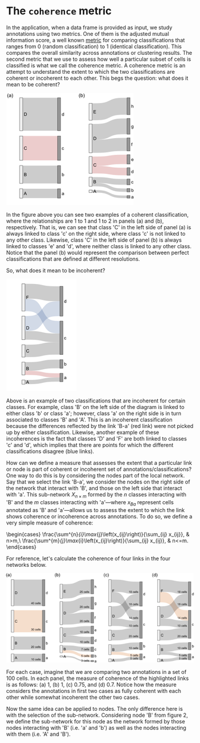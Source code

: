 # The `coherence` metric

In the application, when a data frame is provided as input, we study annotations using two metrics. One of them is the adjusted mutual information score, a well known [metric](https://en.wikipedia.org/wiki/Adjusted_mutual_information) for comparing classifications that ranges from 0 (random classification) to 1 (identical classification). This compares the overall similarity across annotations or clustering results. The second metric that we use to assess how well a particular subset of cells is classified is what we call the coherence metric. A coherence metric is an attempt to understand the extent to which the two classifications are coherent or incoherent to each other. This begs the question: what does it mean to be coherent?

![Figure 1](./coherent.png)

In the figure above you can see two examples of a coherent classification, where the relationships are 1 to 1 and 1 to 2 in panels (a) and (b), respectively. That is, we can see that class 'C' in the left side of panel (a) is always linked to class 'c' on the right side, where class 'c' is not linked to any other class. Likewise, class 'C' in the left side of panel (b) is always linked to classes 'e' and 'd', where neither class is linked to any other class. Notice that the panel (b) would represent the comparison between perfect classifications that are defined at different resolutions. 

So, what does it mean to be incoherent?

![Figure 2](./incoherent.png)

Above is an example of two classifications that are incoherent for certain classes. For example, class 'B' on the left side of the diagram is linked to either class 'b' or class 'a'; however, class 'a' on the right side is in turn associated to classes 'B' and 'A'. This is an incoherent classification because the differences reflected by the link 'B-a' (red link) were not picked up by either classification. Likewise, another example of these incoherences is the fact that classes 'D' and 'F' are both linked to classes 'c' and 'd', which implies that there are points for which the different classifications disagree (blue links).

How can we define a measure that assesses the extent that a particular link or node is part of coherent or incoherent set of annotations/classifications? One way to do this is by considering the nodes part of the local network. Say that we select the link 'B-a', we consider the nodes on the right side of the network that interact with 'B', and those on the left side that interact with 'a'. This sub-network $X_{n \times m}$ formed by the $n$ classes interacting with 'B' and the $m$ classes interacting with 'a'&mdash;where $x_{Ba}$ represent cells annotated as 'B' and 'a'&mdash;allows us to assess the extent to which the link shows coherence or incoherence across annotations. To do so, we define a very simple measure of coherence: 

\begin{cases} 
\frac{\sum^{n}_{i}\max_{j}\left(x_{ij}\right)}{\sum_{ij} x_{ij}}, & n>m,\\
\frac{\sum^{m}_{j}\max_{i}\left(x_{ij}\right)}{\sum_{ij} x_{ij}}, & n<=m.
\end{cases}

For reference, let's calculate the coherence of four links in the four networks below.

![Figure 3](./examples.png)

For each case, imagine that we are comparing two annotations in a set of 100 cells. In each panel, the measure of coherence of the highlighted links is as follows: (a) $1$, (b) $1$, (c) $0.75$, and (d) $0.7$. Notice how the measure considers the annotations in first two cases as fully coherent with each other while somewhat incoherent the other two cases.

Now the same idea can be applied to nodes. The only difference here is with the selection of the sub-network. Considering node 'B' from figure 2, we define the sub-network for this node as the network formed by those nodes interacting with 'B' (i.e. 'a' and 'b') as well as the nodes interacting with them (i.e. 'A' and 'B').
